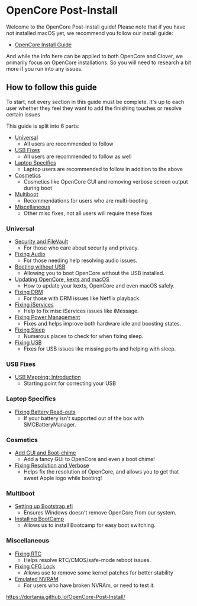 # OpenCore Post-Install

Welcome to the OpenCore Post-Install guide! Please note that if you have not installed macOS yet, we recommend you follow our install guide:

* [OpenCore Install Guide](https://dortania.github.io/OpenCore-Install-Guide/)

And while the info here can be applied to both OpenCore and Clover, we primarily focus on OpenCore installations. So you will need to research a bit more if you run into any issues.

## How to follow this guide

To start, not every section in this guide must be complete. It's up to each user whether they feel they want to add the finishing touches or resolve certain issues

This guide is split into 6 parts:

* [Universal](#universal)
  * All users are recommended to follow
* [USB Fixes](#usb-fixes)
  * All users are recommended to follow as well
* [Laptop Specifics](#laptop-specifics)
  * Laptop users are recommended to follow in addition to the above
* [Cosmetics](#cosmetics)
  * Cosmetics like OpenCore GUI and removing verbose screen output during boot
* [Multiboot](#multiboot)
  * Recommendations for users who are multi-booting
* [Miscellaneous](#miscellaneous)
  * Other misc fixes, not all users will require these fixes

### Universal

* [Security and FileVault](/universal/security.md)
  * For those who care about security and privacy.
* [Fixing Audio](/universal/audio.md)
  * For those needing help resolving audio issues.
* [Booting without USB](/universal/oc2hdd.md)
  * Allowing you to boot OpenCore without the USB installed.
* [Updating OpenCore, kexts and macOS](/universal/update.md)
  * How to update your kexts, OpenCore and even macOS safely.
* [Fixing DRM](/universal/drm.md)
  * For those with DRM issues like Netflix playback.
* [Fixing iServices](/universal/iservices.md)
  * Help to fix misc iServices issues like iMessage.
* [Fixing Power Management](/universal/pm.md)
  * Fixes and helps improve both hardware idle and boosting states.
* [Fixing Sleep](/universal/sleep.md)
  * Numerous places to check for when fixing sleep.
* [Fixing USB](/usb/README.md)
  * Fixes for USB issues like missing ports and helping with sleep.

### USB Fixes

* [USB Mapping: Introduction](/usb/README.md)
  * Starting point for correcting your USB

### Laptop Specifics

* [Fixing Battery Read-outs](/laptop-specific/battery.md)
  * If your battery isn't supported out of the box with SMCBatteryManager.

### Cosmetics

* [Add GUI and Boot-chime](/cosmetic/gui.md)
  * Add a fancy GUI to OpenCore and even a boot chime!
* [Fixing Resolution and Verbose](/cosmetic/verbose.md)
  * Helps fix the resolution of OpenCore, and allows you to get that sweet Apple logo while booting!

### Multiboot 

* [Setting up Bootstrap.efi](/multiboot/bootstrap.md)
  * Ensures Windows doesn't remove OpenCore from our system.
* [Installing BootCamp](/multiboot/bootcamp.md)
  * Allows us to install Bootcamp for easy boot switching.

### Miscellaneous

* [Fixing RTC](/misc/rtc.md)
  * Helps resolve RTC/CMOS/safe-mode reboot issues.
* [Fixing CFG Lock](/misc/msr-lock.md)
  * Allows use to remove some kernel patches for better stability
* [Emulated NVRAM](/misc/nvram.md)
  * For users who have broken NVRAm, or need to test it.

 https://dortania.github.io/OpenCore-Post-Install/
